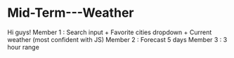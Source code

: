 # Mid-Term---Weather
Hi guys!
Member 1 : Search input + Favorite cities dropdown + Current weather (most confident with JS)
Member 2 : Forecast 5 days 
Member 3 : 3 hour range
